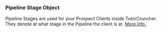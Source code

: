 ### Pipeline Stage Object

Pipeline Stages are used for your Prospect Clients inside TutorCruncher. They denote at what stage in the Pipeline the 
client is at. [More info.](https://tutorcruncher.com/crm/help/client/client-pipeline/)
